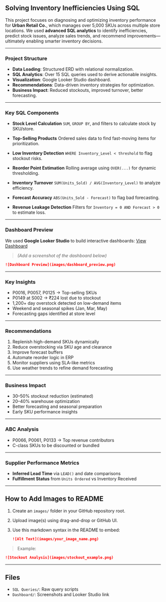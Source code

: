 ## Solving Inventory Inefficiencies Using SQL

This project focuses on diagnosing and optimizing inventory performance for **Urban Retail Co.**, which manages over 5,000 SKUs across multiple store locations. We used **advanced SQL analytics** to identify inefficiencies, predict stock issues, analyze sales trends, and recommend improvements—ultimately enabling smarter inventory decisions.

---

### Project Structure

* **Data Loading**: Structured ERD with relational normalization.
* **SQL Analytics**: Over 15 SQL queries used to derive actionable insights.
* **Visualization**: Google Looker Studio dashboard.
* **Recommendations**: Data-driven inventory strategies for optimization.
* **Business Impact**: Reduced stockouts, improved turnover, better forecasting.

---

### Key SQL Components

* **Stock Level Calculation**
  `SUM`, `GROUP BY`, and filters to calculate stock by SKU/store.

* **Top-Selling Products**
  Ordered sales data to find fast-moving items for prioritization.

* **Low Inventory Detection**
  `WHERE Inventory_Level < threshold` to flag stockout risks.

* **Reorder Point Estimation**
  Rolling average using `OVER(...)` for dynamic thresholding.

* **Inventory Turnover**
  `SUM(Units_Sold) / AVG(Inventory_Level)` to analyze efficiency.

* **Forecast Accuracy**
  `ABS(Units_Sold - Forecast)` to flag bad forecasting.

* **Revenue Leakage Detection**
  Filters for `Inventory = 0 AND Forecast > 0` to estimate loss.

---

### Dashboard Preview

We used **Google Looker Studio** to build interactive dashboards:
[View Dashboard](https://lookerstudio.google.com/reporting/af4086e5-bad2-4e92-ab12-ad998258081d)

> *(Add a screenshot of the dashboard below)*

```md
![Dashboard Preview](images/dashboard_preview.png)
```

---

### Key Insights

* P0016, P0057, P0125 → Top-selling SKUs
* P0149 at S002 → ₹224 lost due to stockout
* 1,200+ day overstock detected on low-demand items
* Weekend and seasonal spikes (Jan, Mar, May)
* Forecasting gaps identified at store level

---

### Recommendations

1. Replenish high-demand SKUs dynamically
2. Reduce overstocking via SKU age and clearance
3. Improve forecast buffers
4. Automate reorder logic in ERP
5. Monitor suppliers using SLA-like metrics
6. Use weather trends to refine demand forecasting

---

### Business Impact

* 30–50% stockout reduction (estimated)
* 20–40% warehouse optimization
* Better forecasting and seasonal preparation
* Early SKU performance insights

---

### ABC Analysis

* P0066, P0061, P0133 → Top revenue contributors
* C-class SKUs to be discounted or bundled

---

### Supplier Performance Metrics

* **Inferred Lead Time** via `LEAD()` and date comparisons
* **Fulfillment Status** from `Units Ordered` vs Inventory Received

---

## How to Add Images to README

1. Create an `images/` folder in your GitHub repository root.
2. Upload image(s) using drag-and-drop or GitHub UI.
3. Use this markdown syntax in the README to embed:

   ```md
   ![Alt Text](images/your_image_name.png)
   ```

> Example:

```md
![Stockout Analysis](images/stockout_example.png)
```

---

## Files

* `SQL Queries/`: Raw query scripts
* `Dashboard/`: Screenshots and Looker Studio link


